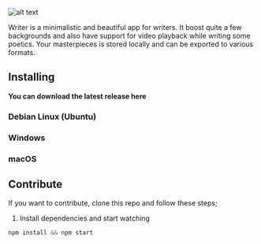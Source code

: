 ![alt text](https://github.com/kleinrein/Writer/blob/master/images/writer.png "Writer")

Writer is a minimalistic and beautiful app for writers. It boost quite a few backgrounds and also have support for video playback while writing some poetics. Your masterpieces is stored locally and can be exported to various formats.

## Installing
**You can download the latest release here**

### Debian Linux (Ubuntu)

### Windows

### macOS

## Contribute
If you want to contribute, clone this repo and follow these steps;

1. Install dependencies and start watching

```javascript
npm install && npm start 